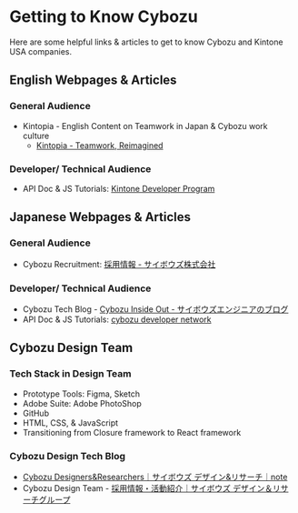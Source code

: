 # Getting to Know Cybozu

Here are some helpful links & articles to get to know Cybozu and Kintone USA companies.

## English Webpages & Articles

### General Audience
* Kintopia - English Content on Teamwork in Japan & Cybozu work culture
  * [Kintopia - Teamwork, Reimagined](https://kintopia.kintone.com/)

### Developer/ Technical Audience
* API Doc & JS Tutorials: [Kintone Developer Program](https://kintone.dev/en/)

## Japanese Webpages & Articles

### General Audience
* Cybozu Recruitment: [採用情報 - サイボウズ株式会社](https://cybozu.co.jp/recruit/)

### Developer/ Technical Audience
* Cybozu Tech Blog - [Cybozu Inside Out - サイボウズエンジニアのブログ](https://blog.cybozu.io/)
* API Doc & JS Tutorials: [cybozu developer network](https://developer.cybozu.io/hc/ja)

## Cybozu Design Team
### Tech Stack in Design Team
* Prototype Tools: Figma, Sketch
* Adobe Suite: Adobe PhotoShop
* GitHub
* HTML, CSS, & JavaScript
* Transitioning from Closure framework to React framework

### Cybozu Design Tech Blog
* [Cybozu Designers&Researchers｜サイボウズ デザイン&リサーチ｜note](https://note.com/cybozu_design/m/mc12622f890cf)
* Cybozu Design Team - [採用情報・活動紹介｜サイボウズ デザイン＆リサーチグループ](https://cybozu.co.jp/company/job/recruitment/designgroup/)

